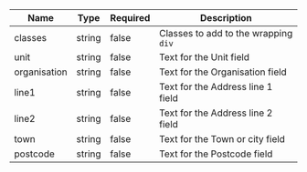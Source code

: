| Name         | Type   | Required | Description                          |
| ------------ | ------ | -------- | ------------------------------------ |
| classes      | string | false    | Classes to add to the wrapping `div` |
| unit         | string | false    | Text for the Unit field              |
| organisation | string | false    | Text for the Organisation field      |
| line1        | string | false    | Text for the Address line 1 field    |
| line2        | string | false    | Text for the Address line 2 field    |
| town         | string | false    | Text for the Town or city field      |
| postcode     | string | false    | Text for the Postcode field          |
